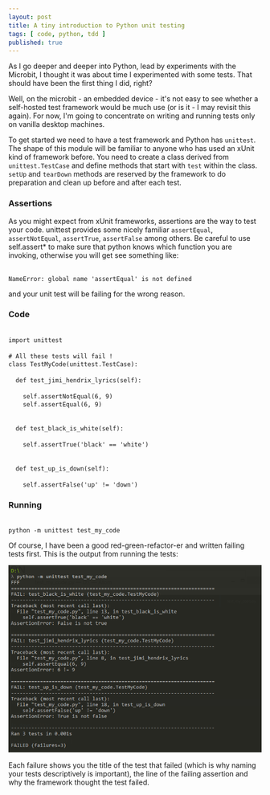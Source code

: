 ```yaml
---
layout: post
title: A tiny introduction to Python unit testing
tags: [ code, python, tdd ]
published: true
---
```


As I go deeper and deeper into Python, lead by experiments with the Microbit, I thought
it was about time I experimented with some tests. That should have been the first
thing I did, right?

Well, on the microbit - an embedded device - it's not easy to see whether a self-hosted
test framework would be much use (or is it - I may revisit this again). For now,
I'm going to concentrate on writing and running tests only on vanilla desktop machines.

To get started we need to have a test framework and Python has <code>unittest</code>.
The shape of this module will be familiar to anyone who has used an xUnit kind of
framework before. You need to create a class derived from <code>unittest.TestCase</code>
and define methods that start with <code>test</code> within the class. <code>setUp</code> and
<code>tearDown</code> methods are reserved by the framework to do preparation and clean up
before and after each test.

### Assertions

As you might expect from xUnit frameworks, assertions are the way to test your code. unittest
provides some nicely familiar <code>assertEqual</code>, <code>assertNotEqual</code>,
<code>assertTrue</code>, <code>assertFalse</code> among others. Be careful to use
self.assert* to make sure that python knows which function you are invoking, otherwise
you will get see something like:

~~~

NameError: global name 'assertEqual' is not defined

~~~

and your unit test will be failing for the wrong reason.


### Code

~~~

import unittest

# All these tests will fail !
class TestMyCode(unittest.TestCase):

  def test_jimi_hendrix_lyrics(self):

    self.assertNotEqual(6, 9)
    self.assertEqual(6, 9)


  def test_black_is_white(self):

    self.assertTrue('black' == 'white')


  def test_up_is_down(self):

    self.assertFalse('up' != 'down')

~~~

### Running

~~~

python -m unittest test_my_code

~~~

Of course, I have been a good red-green-refactor-er and written failing tests first. This is
the output from running the tests:

<img alt="results" src="/img/posts/a-tiny-introduction-to-python-unit-testing/results.png" />

Each failure shows you the title of the test that failed (which is why naming your tests
descriptively is important), the line of the failing assertion and why the framework
thought the test failed.
